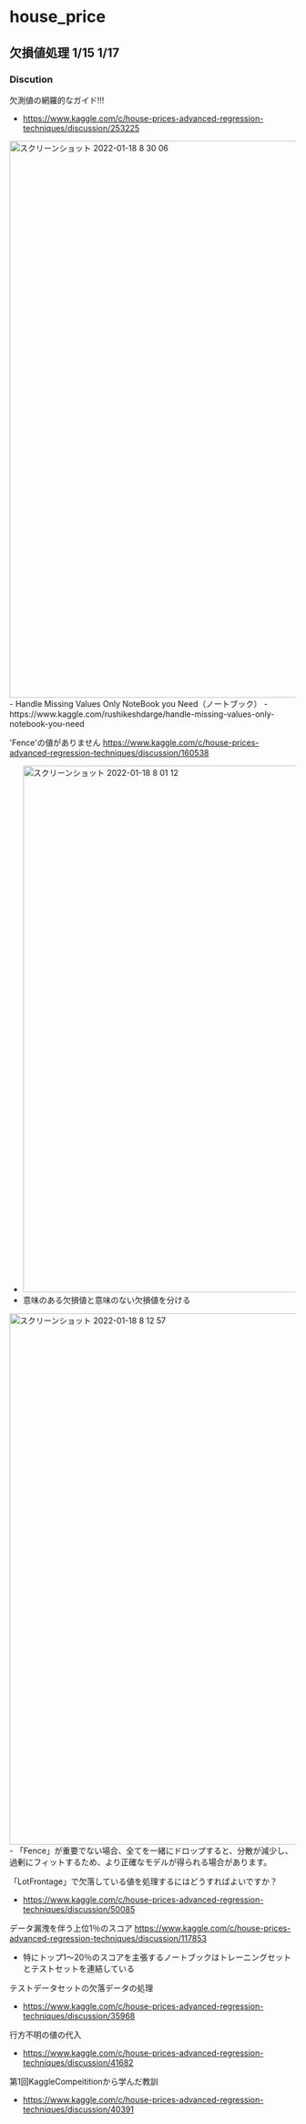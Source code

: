 # house_price


## 欠損値処理 1/15 1/17

### Discution

欠測値の網羅的なガイド!!!
- https://www.kaggle.com/c/house-prices-advanced-regression-techniques/discussion/253225
<img width="977" alt="スクリーンショット 2022-01-18 8 30 06" src="https://user-images.githubusercontent.com/31781305/149847451-cdcb4de5-ed4f-4df1-9375-2f40dd3c68c2.png">
- Handle Missing Values Only NoteBook you Need（ノートブック）
  - https://www.kaggle.com/rushikeshdarge/handle-missing-values-only-notebook-you-need



'Fence'の値がありません
https://www.kaggle.com/c/house-prices-advanced-regression-techniques/discussion/160538
- <img width="924" alt="スクリーンショット 2022-01-18 8 01 12" src="https://user-images.githubusercontent.com/31781305/149845772-bc0e61c7-ce8f-4762-b195-f128a09828d9.png">
- 意味のある欠損値と意味のない欠損値を分ける
<img width="932" alt="スクリーンショット 2022-01-18 8 12 57" src="https://user-images.githubusercontent.com/31781305/149846463-6925a77f-3545-4578-bbf4-00988f77b576.png">
- 「Fence」が重要でない場合、全てを一緒にドロップすると、分散が減少し、過剰にフィットするため、より正確なモデルが得られる場合があります。

「LotFrontage」で欠落している値を処理するにはどうすればよいですか？
- https://www.kaggle.com/c/house-prices-advanced-regression-techniques/discussion/50085


データ漏洩を伴う上位1％のスコア
https://www.kaggle.com/c/house-prices-advanced-regression-techniques/discussion/117853
- 特にトップ1〜20％のスコアを主張するノートブックはトレーニングセットとテストセットを連結している


テストデータセットの欠落データの処理
- https://www.kaggle.com/c/house-prices-advanced-regression-techniques/discussion/35968

行方不明の値の代入
- https://www.kaggle.com/c/house-prices-advanced-regression-techniques/discussion/41682




第1回KaggleCompeititionから学んだ教訓
- https://www.kaggle.com/c/house-prices-advanced-regression-techniques/discussion/40391




